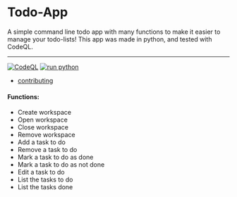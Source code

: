 # Todo-App
A simple command line todo app with many functions to make it easier to manage your todo-lists!
This app was made in python, and tested with CodeQL.
___
[![CodeQL](https://github.com/legit-programming/Todo-App/actions/workflows/codeql-analysis.yml/badge.svg)](https://github.com/legit-programming/Todo-App/actions/workflows/codeql-analysis.yml)
[![run python](https://github.com/legit-programming/Todo-App/actions/workflows/python.yml/badge.svg)](https://github.com/legit-programming/Todo-App/actions/workflows/python.yml)
* [contributing](https://github.com/legit-programming/Todo-App/blob/main/CONTRIBUTING.md)
#### Functions:
* Create workspace
* Open workspace
* Close workspace
* Remove workspace
* Add a task to do
* Remove a task to do
* Mark a task to do as done
* Mark a task to do as not done
* Edit a task to do
* List the tasks to do
* List the tasks done
